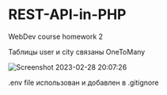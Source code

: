 # REST-API-in-PHP
WebDev course homework 2


Таблицы user и city связаны OneToMany

![Screenshot 2023-02-28 20:07:26](https://user-images.githubusercontent.com/114160427/221926007-80c4ba65-5415-4111-950a-52873e6fa493.png)


.env file использован и добавлен в .gitignore
